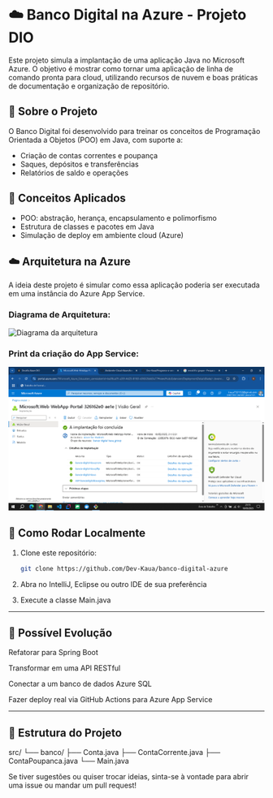 # ☁️ Banco Digital na Azure - Projeto DIO

Este projeto simula a implantação de uma aplicação Java no Microsoft Azure. O objetivo é mostrar como tornar uma aplicação de linha de comando pronta para cloud, utilizando recursos de nuvem e boas práticas de documentação e organização de repositório.

## 📘 Sobre o Projeto

O Banco Digital foi desenvolvido para treinar os conceitos de Programação Orientada a Objetos (POO) em Java, com suporte a:

- Criação de contas correntes e poupança
- Saques, depósitos e transferências
- Relatórios de saldo e operações

## 🧠 Conceitos Aplicados

- POO: abstração, herança, encapsulamento e polimorfismo
- Estrutura de classes e pacotes em Java
- Simulação de deploy em ambiente cloud (Azure)

## ☁️ Arquitetura na Azure

A ideia deste projeto é simular como essa aplicação poderia ser executada em uma instância do Azure App Service.

### Diagrama de Arquitetura:

![Diagrama da arquitetura](prints-azure/diagrama.png)

### Print da criação do App Service:

![App Service criado](prints-azure/criacao-app-service.png)

## 🔧 Como Rodar Localmente

1. Clone este repositório:
   ```bash
   git clone https://github.com/Dev-Kaua/banco-digital-azure
   
2. Abra no IntelliJ, Eclipse ou outro IDE de sua preferência

3. Execute a classe Main.java

---

## 🚀 Possível Evolução
Refatorar para Spring Boot

Transformar em uma API RESTful

Conectar a um banco de dados Azure SQL

Fazer deploy real via GitHub Actions para Azure App Service

---

## 📂 Estrutura do Projeto
src/
└── banco/
    ├── Conta.java
    ├── ContaCorrente.java
    ├── ContaPoupanca.java
    └── Main.java

Se tiver sugestões ou quiser trocar ideias, sinta-se à vontade para abrir uma issue ou mandar um pull request!
